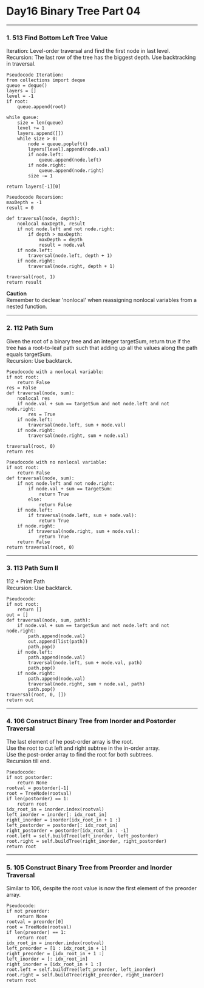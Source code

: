 # Day16 Binary Tree Part 04

---

### 1. 513 Find Bottom Left Tree Value
Iteration: Level-order traversal and find the first node in last level.  
Recursion: The last row of the tree has the biggest depth. Use backtracking in traversal.  

```
Pseudocode Iteration:
from collections import deque
queue = deque()
layers = []
level = -1
if root:
    queue.append(root)

while queue:
    size = len(queue)
    level += 1
    layers.append([])
    while size > 0:
        node = queue.popleft()
        layers[level].append(node.val)
        if node.left:
            queue.append(node.left)
        if node.right:
            queue.append(node.right)
        size -= 1

return layers[-1][0]

Pseudocode Recursion:
maxDepth = -1
result = 0

def traversal(node, depth):
    nonlocal maxDepth, result
    if not node.left and not node.right:
        if depth > maxDepth:
            maxDepth = depth
            result = node.val
    if node.left:
        traversal(node.left, depth + 1)
    if node.right:
        traversal(node.right, depth + 1)

traversal(root, 1)
return result
```
**Caution**  
Remember to declear 'nonlocal' when reassigning nonlocal variables from a nested function.  

---

### 2. 112 Path Sum
Given the root of a binary tree and an integer targetSum, return true if the tree has a root-to-leaf path such that adding up all the values along the path equals targetSum.  
Recursion: Use backtarck.  

```
Pseudocode with a nonlocal variable:
if not root:
    return False
res = False
def traversal(node, sum):
    nonlocal res
    if node.val + sum == targetSum and not node.left and not node.right:
        res = True
    if node.left:
        traversal(node.left, sum + node.val)
    if node.right:
        traversal(node.right, sum + node.val)

traversal(root, 0)
return res

Pseudocode with no nonlocal variable:
if not root:
    return False
def traversal(node, sum):
    if not node.left and not node.right:
        if node.val + sum == targetSum:
            return True
        else:
            return False
    if node.left:
        if traversal(node.left, sum + node.val):
            return True
    if node.right:
        if traversal(node.right, sum + node.val):
            return True
    return False
return traversal(root, 0)
```

---

### 3. 113 Path Sum II
112 + Print Path  
Recursion: Use backtarck.  

```
Pseudocode:
if not root:
    return []
out = []
def traversal(node, sum, path):
    if node.val + sum == targetSum and not node.left and not node.right:
        path.append(node.val)
        out.append(list(path))
        path.pop()
    if node.left:
        path.append(node.val)
        traversal(node.left, sum + node.val, path)
        path.pop()
    if node.right:
        path.append(node.val)
        traversal(node.right, sum + node.val, path)
        path.pop()
traversal(root, 0, [])
return out
```

---

### 4. 106 Construct Binary Tree from Inorder and Postorder Traversal
The last element of he post-order array is the root.  
Use the root to cut left and right subtree in the in-order array.  
Use the post-order array to find the root for both subtrees.  
Recursion till end.  

```
Pseudocode:
if not postorder:
    return None
rootval = postorder[-1]
root = TreeNode(rootval)
if len(postorder) == 1:
    return root
idx_root_in = inorder.index(rootval)
left_inorder = inorder[: idx_root_in]
right_inorder = inorder[idx_root_in + 1 :]
left_postorder = postorder[: idx_root_in]
right_postorder = postorder[idx_root_in : -1]
root.left = self.buildTree(left_inorder, left_postorder)
root.right = self.buildTree(right_inorder, right_postorder)
return root
```

---

### 5. 105 Construct Binary Tree from Preorder and Inorder Traversal
Similar to 106, despite the root value is now the first element of the preorder array.  

```
Pseudocode:
if not preorder:
    return None
rootval = preorder[0]
root = TreeNode(rootval)
if len(preorder) == 1:
    return root
idx_root_in = inorder.index(rootval)
left_preorder = [1 : idx_root_in + 1]
right_preorder = [idx_root_in + 1 :]
left_inorder = [: idx_root_in]
right_inorder = [idx_root_in + 1 :]
root.left = self.buildTree(left_preorder, left_inorder)
root.right = self.buildTree(right_preorder, right_inorder)
return root
```
